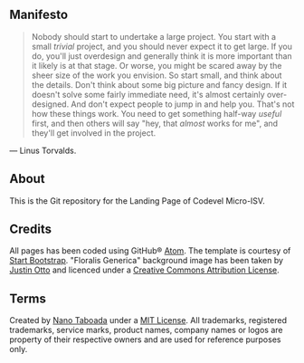 Manifesto
---------
> Nobody should start to undertake a large project. You start with a small _trivial_ project, and you should never expect it to get large. If you do, you'll just overdesign and generally think it is more important than it likely is at that stage. Or worse, you might be scared away by the sheer size of the work you envision. So start small, and think about the details. Don't think about some big picture and fancy design. If it doesn't solve some fairly immediate need, it's almost certainly over-designed. And don't expect people to jump in and help you. That's not how these things work. You need to get something half-way _useful_ first, and then others will say "hey, that _almost_ works for me", and they'll get involved in the project.

— Linus Torvalds.

About
-----
This is the Git repository for the Landing Page of Codevel Micro-ISV.

Credits
-------
All pages has been coded using GitHub&reg; [Atom](https://atom.io/).
The template is courtesy of [Start Bootstrap](https://startbootstrap.com/).
"Floralis Generica" background image has been taken by [Justin Otto](https://www.flickr.com/people/8604504@N03/) and licenced under a [Creative Commons Attribution License](https://creativecommons.org/licenses/by/2.0/).

Terms
-----
Created by [Nano Taboada](http://openid.nanotaboada.com.ar) under a [MIT License](http://opensource.org/licenses/mit-license.php).
All trademarks, registered trademarks, service marks, product names, company names or logos are property of their respective owners and are used for reference purposes only.

